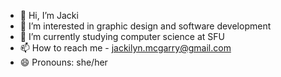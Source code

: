 - 👋 Hi, I’m Jacki
- 👀 I’m interested in graphic design and software development
- 🌱 I’m currently studying computer science at SFU
- 📫 How to reach me - jackilyn.mcgarry@gmail.com
- 😄 Pronouns: she/her

